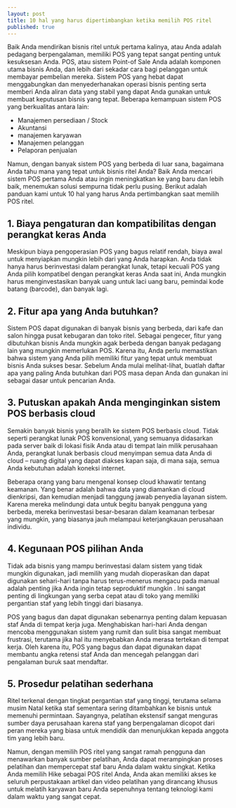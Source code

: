 ```yaml
---
layout: post
title: 10 hal yang harus dipertimbangkan ketika memilih POS ritel
published: true
---
```

Baik Anda mendirikan bisnis ritel untuk pertama kalinya, atau Anda adalah pedagang berpengalaman, memiliki POS yang tepat sangat penting untuk kesuksesan Anda. POS, atau sistem Point-of Sale Anda adalah komponen utama bisnis Anda, dan lebih dari sekadar cara bagi pelanggan untuk membayar pembelian mereka. Sistem POS yang hebat dapat menggabungkan dan menyederhanakan operasi bisnis penting serta memberi Anda aliran data yang stabil yang dapat Anda gunakan untuk membuat keputusan bisnis yang tepat. Beberapa kemampuan sistem POS yang berkualitas antara lain:

- Manajemen persediaan / Stock
- Akuntansi
- manajemen karyawan
- Manajemen pelanggan
- Pelaporan penjualan

Namun, dengan banyak sistem POS yang berbeda di luar sana, bagaimana Anda tahu mana yang tepat untuk bisnis ritel Anda? Baik Anda mencari sistem POS pertama Anda atau ingin meningkatkan ke yang baru dan lebih baik, menemukan solusi sempurna tidak perlu pusing. Berikut adalah panduan kami untuk 10 hal yang harus Anda pertimbangkan saat memilih POS ritel.

## 1. Biaya pengaturan dan kompatibilitas dengan perangkat keras Anda
Meskipun biaya pengoperasian POS yang bagus relatif rendah, biaya awal untuk menyiapkan mungkin lebih dari yang Anda harapkan. Anda tidak hanya harus berinvestasi dalam perangkat lunak, tetapi kecuali POS yang Anda pilih kompatibel dengan perangkat keras Anda saat ini, Anda mungkin harus menginvestasikan banyak uang untuk laci uang baru, pemindai kode batang (barcode), dan banyak lagi. 

## 2. Fitur apa yang Anda butuhkan?
Sistem POS dapat digunakan di banyak bisnis yang berbeda, dari kafe dan salon hingga pusat kebugaran dan toko ritel. Sebagai pengecer, fitur yang dibutuhkan bisnis Anda mungkin agak berbeda dengan banyak pedagang lain yang mungkin memerlukan POS. Karena itu, Anda perlu memastikan bahwa sistem yang Anda pilih memiliki fitur yang tepat untuk membuat bisnis Anda sukses besar. Sebelum Anda mulai melihat-lihat, buatlah daftar apa yang paling Anda butuhkan dari POS masa depan Anda dan gunakan ini sebagai dasar untuk pencarian Anda.

## 3. Putuskan apakah Anda menginginkan sistem POS berbasis cloud
Semakin banyak bisnis yang beralih ke sistem POS berbasis cloud. Tidak seperti perangkat lunak POS konvensional, yang semuanya didasarkan pada server baik di lokasi fisik Anda atau di tempat lain milik perusahaan Anda, perangkat lunak berbasis cloud menyimpan semua data Anda di cloud – ruang digital yang dapat diakses kapan saja, di mana saja, semua Anda kebutuhan adalah koneksi internet.

Beberapa orang yang baru mengenal konsep cloud khawatir tentang keamanan. Yang benar adalah bahwa data yang diamankan di cloud dienkripsi, dan kemudian menjadi tanggung jawab penyedia layanan sistem. Karena mereka melindungi data untuk begitu banyak pengguna yang berbeda, mereka berinvestasi besar-besaran dalam keamanan terbesar yang mungkin, yang biasanya jauh melampaui keterjangkauan perusahaan individu.

## 4. Kegunaan POS pilihan Anda
Tidak ada bisnis yang mampu berinvestasi dalam sistem yang tidak mungkin digunakan, jadi memilih yang mudah dioperasikan dan dapat digunakan sehari-hari tanpa harus terus-menerus mengacu pada manual adalah penting jika Anda ingin tetap seproduktif mungkin . Ini sangat penting di lingkungan yang serba cepat atau di toko yang memiliki pergantian staf yang lebih tinggi dari biasanya.

POS yang bagus dan dapat digunakan sebenarnya penting dalam kepuasan staf Anda di tempat kerja juga. Menghabiskan hari-hari Anda dengan mencoba menggunakan sistem yang rumit dan sulit bisa sangat membuat frustrasi, terutama jika hal itu menyebabkan Anda merasa tertekan di tempat kerja. Oleh karena itu, POS yang bagus dan dapat digunakan dapat membantu angka retensi staf Anda dan mencegah pelanggan dari pengalaman buruk saat mendaftar.
 
## 5. Prosedur pelatihan sederhana
Ritel terkenal dengan tingkat pergantian staf yang tinggi, terutama selama musim Natal ketika staf sementara sering ditambahkan ke bisnis untuk memenuhi permintaan. Sayangnya, pelatihan ekstensif sangat menguras sumber daya perusahaan karena staf yang berpengalaman dicopot dari peran mereka yang biasa untuk mendidik dan menunjukkan kepada anggota tim yang lebih baru.

Namun, dengan memilih POS ritel yang sangat ramah pengguna dan menawarkan banyak sumber pelatihan, Anda dapat merampingkan proses pelatihan dan mempercepat staf baru Anda dalam waktu singkat. Ketika Anda memilih Hike sebagai POS ritel Anda, Anda akan memiliki akses ke seluruh perpustakaan artikel dan video pelatihan yang dirancang khusus untuk melatih karyawan baru Anda sepenuhnya tentang teknologi kami dalam waktu yang sangat cepat.
